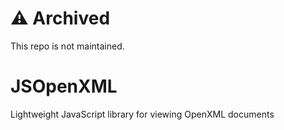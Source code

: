 # ⚠️ Archived
This repo is not maintained.

JSOpenXML
=========

Lightweight JavaScript library for viewing OpenXML documents
